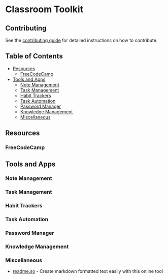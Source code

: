# Classroom Toolkit

## Contributing

See the [contributing guide](CONTRIBUTING.md) for detailed instructions on how to contribute.

## Table of Contents

- [Resources](#resources)
  - [FreeCodeCamp](#FreeCodeCamp) 
- [Tools and Apps](#tools-and-apps)
  - [Note Management](#note-management)
  - [Task Management](#task-management)
  - [Habit Trackers](#habit-trackers)
  - [Task Automation](#task-automation)
  - [Password Manager](#password-manager)
  - [Knowledge Management](#knowledge-management)
  - [Miscellaneous](#miscellaneous)
  
## Resources

### FreeCodeCamp

## Tools and Apps

### Note Management

### Task Management

### Habit Trackers

### Task Automation

### Password Manager

### Knowledge Management

### Miscellaneous



- [readme.so](https://readme.so/editor) - Create markdown formatted text easily with this online tool
 
